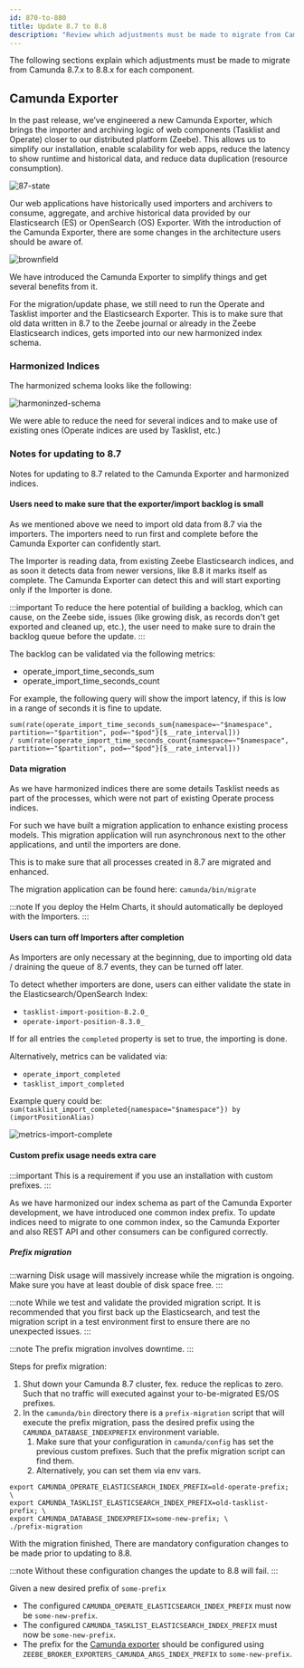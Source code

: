 ```yaml
---
id: 870-to-880
title: Update 8.7 to 8.8
description: "Review which adjustments must be made to migrate from Camunda 8.7.x to Camunda 8.8.0."
---
```


The following sections explain which adjustments must be made to migrate from Camunda 8.7.x to 8.8.x for each component.

## Camunda Exporter

In the past release, we’ve engineered a new Camunda Exporter, which brings the importer and archiving logic of web components (Tasklist and Operate) closer to our distributed platform (Zeebe).
This allows us to simplify our installation, enable scalability for web apps, reduce the latency to show runtime and historical data, and reduce data duplication (resource consumption).

![87-state](./img/87-state-refined.png)

Our web applications have historically used importers and archivers to consume, aggregate, and archive historical data provided by our Elasticsearch (ES) or OpenSearch (OS) Exporter.
With the introduction of the Camunda Exporter, there are some changes in the architecture users should be aware of.

![brownfield](./img/target-brown-field-refined.png)

We have introduced the Camunda Exporter to simplify things and get several benefits from it.

For the migration/update phase, we still need to run the Operate and Tasklist importer and the Elasticsearch Exporter. This is to make sure that old
data written in 8.7 to the Zeebe journal or already in the Zeebe Elasticsearch indices, gets imported into our new
harmonized index schema.

### Harmonized Indices

The harmonized schema looks like the following:

![harmoninzed-schema](./img/harmonized-indices-miro-v2.png)

We were able to reduce the need for several indices and to make use of existing ones (Operate indices are used by Tasklist, etc.)

### Notes for updating to 8.7

Notes for updating to 8.7 related to the Camunda Exporter and harmonized indices.

#### Users need to make sure that the exporter/import backlog is small

As we mentioned above we need to import old data from 8.7 via the importers.
The importers need to run first and complete before the Camunda Exporter can confidently start.

The Importer is reading data, from existing Zeebe Elasticsearch indices, and as soon it detects data from newer versions, like 8.8
it marks itself as complete. The Camunda Exporter can detect this and will start exporting only if the Importer is done.

:::important
To reduce the here potential of building a backlog, which can cause, on the Zeebe side, issues
(like growing disk, as records don't get exported and cleaned up, etc.), the user need to make sure to drain the backlog queue before the update.
:::

The backlog can be validated via the following metrics:

- operate_import_time_seconds_sum
- operate_import_time_seconds_count

For example, the following query will show the import latency, if this is low in a range of seconds it is fine to update.

```promql
sum(rate(operate_import_time_seconds_sum{namespace=~"$namespace", partition=~"$partition", pod=~"$pod"}[$__rate_interval]))
/ sum(rate(operate_import_time_seconds_count{namespace=~"$namespace", partition=~"$partition", pod=~"$pod"}[$__rate_interval]))
```

#### Data migration

As we have harmonized indices there are some details Tasklist needs as part of the processes, which were not part of
existing Operate process indices.

For such we have built a migration application to enhance existing process models. This migration application will
run asynchronous next to the other applications, and until the importers are done.

This is to make sure that all processes created in 8.7 are migrated and enhanced.

The migration application can be found here: `camunda/bin/migrate`

:::note
If you deploy the Helm Charts, it should automatically be deployed with the Importers.
:::

#### Users can turn off Importers after completion

As Importers are only necessary at the beginning, due to importing old data / draining the queue of 8.7 events,
they can be turned off later.

To detect whether importers are done, users can either validate the state in the Elasticsearch/OpenSearch Index:

- `tasklist-import-position-8.2.0_`
- `operate-import-position-8.3.0_`

If for all entries the `completed` property is set to true, the importing is done.

Alternatively, metrics can be validated via:

- `operate_import_completed`
- `tasklist_import_completed`

Example query could be: `sum(tasklist_import_completed{namespace="$namespace"}) by (importPositionAlias)`

![metrics-import-complete](./img/import-complete-metrics.png)

#### Custom prefix usage needs extra care

:::important
This is a requirement if you use an installation with custom prefixes.
:::

As we have harmonized our index schema as part of the Camunda Exporter development, we have introduced one common index prefix.
To update indices need to migrate to one common index, so the Camunda Exporter and also REST API and other consumers
can be configured correctly.

##### Prefix migration

:::warning
Disk usage will massively increase while the migration is ongoing.
Make sure you have at least double of disk space free.
:::

:::note
While we test and validate the provided migration script.
It is recommended that you first back up the Elasticsearch, and test the migration script in a test environment first
to ensure there are no unexpected issues.
:::

:::note
The prefix migration involves downtime.
:::

Steps for prefix migration:

1. Shut down your Camunda 8.7 cluster, fex. reduce the replicas to zero. Such that no traffic will executed against your to-be-migrated ES/OS prefixes.
2. In the `camunda/bin` directory there is a `prefix-migration` script that will execute the prefix migration,
   pass the desired prefix using the `CAMUNDA_DATABASE_INDEXPREFIX` environment variable.
   1. Make sure that your configuration in `camunda/config` has set the previous custom prefixes. Such that the prefix migration script can find them.
   2. Alternatively, you can set them via env vars.

```shell
export CAMUNDA_OPERATE_ELASTICSEARCH_INDEX_PREFIX=old-operate-prefix; \
export CAMUNDA_TASKLIST_ELASTICSEARCH_INDEX_PREFIX=old-tasklist-prefix; \
export CAMUNDA_DATABASE_INDEXPREFIX=some-new-prefix; \
./prefix-migration
```

With the migration finished, There are mandatory configuration changes to be made prior to updating to 8.8.

:::note
Without these configuration changes the update to 8.8 will fail.
:::

Given a new desired prefix of `some-prefix`

- The configured `CAMUNDA_OPERATE_ELASTICSEARCH_INDEX_PREFIX` must now be `some-new-prefix`.
- The configured `CAMUNDA_TASKLIST_ELASTICSEARCH_INDEX_PREFIX` must now be `some-new-prefix`.
- The prefix for the [Camunda exporter](/self-managed/zeebe-deployment/exporters/camunda-exporter.md) should be configured using `ZEEBE_BROKER_EXPORTERS_CAMUNDA_ARGS_INDEX_PREFIX` to `some-new-prefix`.
